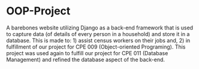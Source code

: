 # OOP-Project
A barebones website utilizing Django as a back-end framework that is used to capture data (of details of every person in a household) and store it in a database. This is made to: 1) assist census workers on their jobs and, 2) in fulfillment of our project for CPE 009 (Object-oriented Programing).
This project was used again to fulfill our project for CPE 011 (Database Management) and refined the database aspect of the back-end.
